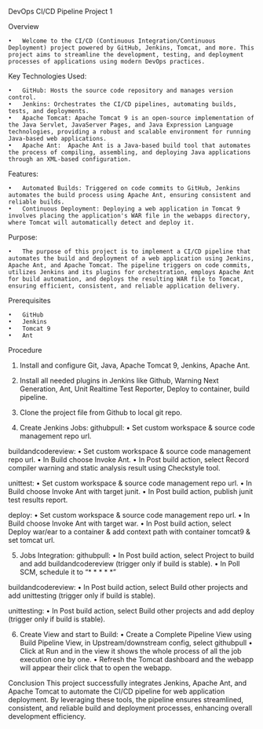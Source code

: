 DevOps CI/CD Pipeline Project 1

Overview

	•	Welcome to the CI/CD (Continuous Integration/Continuous Deployment) project powered by GitHub, Jenkins, Tomcat, and more. This project aims to streamline the development, testing, and deployment processes of applications using modern DevOps practices. 
 
Key Technologies Used:

	•	GitHub: Hosts the source code repository and manages version control.
	•	Jenkins: Orchestrates the CI/CD pipelines, automating builds, tests, and deployments.
	•	Apache Tomcat: Apache Tomcat 9 is an open-source implementation of the Java Servlet, JavaServer Pages, and Java Expression Language technologies, providing a robust and scalable environment for running Java-based web applications.
	•	Apache Ant:  Apache Ant is a Java-based build tool that automates the process of compiling, assembling, and deploying Java applications through an XML-based configuration.

Features:

	•	Automated Builds: Triggered on code commits to GitHub, Jenkins automates the build process using Apache Ant, ensuring consistent and reliable builds.
	•	Continuous Deployment: Deploying a web application in Tomcat 9 involves placing the application's WAR file in the webapps directory, where Tomcat will automatically detect and deploy it.

Purpose:

	•	The purpose of this project is to implement a CI/CD pipeline that automates the build and deployment of a web application using Jenkins, Apache Ant, and Apache Tomcat. The pipeline triggers on code commits, utilizes Jenkins and its plugins for orchestration, employs Apache Ant for build automation, and deploys the resulting WAR file to Tomcat, ensuring efficient, consistent, and reliable application delivery.

Prerequisites

	•	GitHub 
	•	Jenkins
	•	Tomcat 9
	•	Ant

Procedure
1. Install and configure Git, Java, Apache Tomcat 9, Jenkins, Apache Ant.

2. Install all needed plugins in Jenkins like Github, Warning Next Generation, Ant, Unit Realtime Test Reporter, Deploy to container, build pipeline.

3. Clone the project file from Github to local git repo.

4. Create Jenkins Jobs: 
githubpull: 
	•	Set custom workspace & source code management repo url.

buildandcodereview:
	•	Set custom workspace & source code management repo url.
	•	In Build choose Invoke Ant.
	•	In Post build action, select Record compiler warning and static analysis result using Checkstyle tool.

unittest:
	•	Set custom workspace & source code management repo url.
	•	In Build choose Invoke Ant with target junit.
	•	In Post build action, publish junit test results report.

deploy:
	•	Set custom workspace & source code management repo url.
	•	In Build choose Invoke Ant with target war.
	•	In Post build action, select Deploy war/ear to a container & add context path with container tomcat9 & set tomcat url.

5. Jobs Integration:
githubpull:
	•	In Post build action, select Project to build and add buildandcodereview (trigger only if build is stable).
	•	In Poll SCM, schedule it to “* * * * *”

buildandcodereview:
	•	In Post build action, select Build other projects and add unittesting (trigger only if build is stable).

unittesting:
	•	In Post build action, select Build other projects and add deploy (trigger only if build is stable).

6. Create View and start to Build:
	•	Create a Complete Pipeline View using Build Pipeline View, in Upstream/downstream config, select githubpull
	•	Click at Run and in the view it shows the whole process of all the job execution one by one.
	•	Refresh the Tomcat dashboard and the webapp will appear their click that to open the webapp.

Conclusion
This project successfully integrates Jenkins, Apache Ant, and Apache Tomcat to automate the CI/CD pipeline for web application deployment. By leveraging these tools, the pipeline ensures streamlined, consistent, and reliable build and deployment processes, enhancing overall development efficiency.



